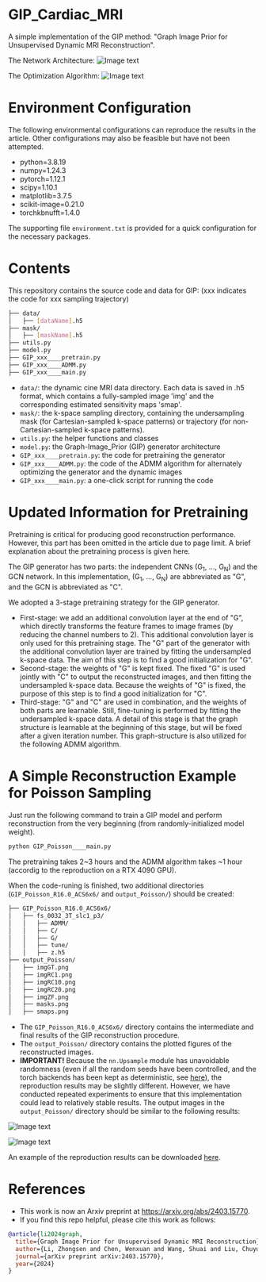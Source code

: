 # GIP_Cardiac_MRI
A simple implementation of the GIP method: "Graph Image Prior for Unsupervised Dynamic MRI Reconstruction".

The Network Architecture:
![Image text](illustration/Network_Architecture.png)

The Optimization Algorithm:
![Image text](illustration/Optimization_Algorithm.png)

# Environment Configuration
The following environmental configurations can reproduce the results in the article. Other configurations may also be feasible but have not been attempted.

* python=3.8.19
* numpy=1.24.3
* pytorch=1.12.1
* scipy=1.10.1
* matplotlib=3.7.5
* scikit-image=0.21.0
* torchkbnufft=1.4.0
  
The supporting file `environment.txt` is provided for a quick configuration for the necessary packages.

# Contents

This repository contains the source code and data for GIP: (xxx indicates the code for xxx sampling trajectory)

```bash
├── data/
│   ├── [dataName].h5
├── mask/
│   ├── [maskName].h5
├── utils.py
├── model.py
├── GIP_xxx____pretrain.py
├── GIP_xxx____ADMM.py
├── GIP_xxx____main.py
```
* `data/`: the dynamic cine MRI data directory. Each data is saved in .h5 format, which contains a fully-sampled image 'img' and the corresponding estimated sensitivity maps 'smap'.
* `mask/`: the k-space sampling directory, containing the undersampling mask (for Cartesian-sampled k-space patterns) or trajectory (for non-Cartesian-sampled k-space patterns).
* `utils.py`: the helper functions and classes
* `model.py`: the Graph-Image_Prior (GIP) generator architecture
* `GIP_xxx____pretrain.py`: the code for pretraining the generator
* `GIP_xxx____ADMM.py`: the code of the ADMM algorithm for alternately optimizing the generator and the dynamic images
* `GIP_xxx____main.py`: a one-click script for running the code

# Updated Information for Pretraining

Pretraining is critical for producing good reconstruction performance. However, this part has been omitted in the article due to page limit. A brief explanation about the pretraining process is given here.

The GIP generator has two parts: the independent CNNs (G<sub>1</sub>, ..., G<sub>N</sub>) and the GCN network. In this implementation, (G<sub>1</sub>, ..., G<sub>N</sub>) are abbreviated as "G", and the GCN is abbreviated as "C".

We adopted a 3-stage pretraining strategy for the GIP generator.

* First-stage: we add an additional convolution layer at the end of "G", which directly transforms the feature frames to image frames (by reducing the channel numbers to 2). This additional convolution layer is only used for this pretraining stage. The "G" part of the generator with the additional convolution layer are trained by fitting the undersampled k-space data. The aim of this step is to find a good initialization for "G".
* Second-stage: the weights of "G" is kept fixed. The fixed "G" is used jointly with "C" to output the reconstructed images, and then fitting the undersampled k-space data. Because the weights of "G" is fixed, the purpose of this step is to find a good initialization for "C".
* Third-stage: "G" and "C" are used in combination, and the weights of both parts are learnable. Still, fine-tuning is performed by fitting the undersampled k-space data. A detail of this stage is that the graph structure is learnable at the beginning of this stage, but will be fixed after a given iteration number. This graph-structure is also utilized for the following ADMM algorithm.

# A Simple Reconstruction Example for Poisson Sampling
Just run the following command to train a GIP model and perform reconstruction from the very beginning (from randomly-initialized model weight).

```bash
python GIP_Poisson____main.py
```

The pretraining takes 2~3 hours and the ADMM algorithm takes ~1 hour (accordig to the reproduction on a RTX 4090 GPU).

When the code-runing is finished, two additional directories (`GIP_Poisson_R16.0_ACS6x6/` and `output_Poisson/`) should be created:

```bash
├── GIP_Poisson_R16.0_ACS6x6/
│   ├── fs_0032_3T_slc1_p3/
│   │   ├── ADMM/
│   │   ├── C/
│   │   ├── G/
│   │   ├── tune/
│   │   ├── z.h5
├── output_Poisson/
│   ├── imgGT.png
│   ├── imgRC1.png
│   ├── imgRC10.png
│   ├── imgRC20.png
│   ├── imgZF.png
│   ├── masks.png
│   ├── smaps.png
```
* The `GIP_Poisson_R16.0_ACS6x6/` directory contains the intermediate and final results of the GIP reconstruction procedure.
* The `output_Poisson/` directory contains the plotted figures of the reconstructed images.
* __IMPORTANT!__   Because the `nn.Upsample` module has unavoidable randomness (even if all the random seeds have been controlled, and the torch backends has been kept as deterministic, see [here](https://discuss.pytorch.org/t/non-deterministic-behavior-of-pytorch-upsample-interpolate/42842/6)), the reproduction results may be slightly different. However, we have conducted repeated experiments to ensure that this implementation could lead to relatively stable results. The output images in the `output_Poisson/` directory should be similar to the following results:

![Image text](illustration/smap_and_mask.png)

![Image text](illustration/recon_images.png)

An example of the reproduction results can be downloaded [here](https://drive.google.com/drive/folders/1auUZusxgkh0ERYF9O0yTh3aR4Wa8rSp1?usp=sharing).

# References
* This work is now an Arxiv preprint at https://arxiv.org/abs/2403.15770.
* If you find this repo helpful, please cite this work as follows:
```bibtex
@article{li2024graph,
  title={Graph Image Prior for Unsupervised Dynamic MRI Reconstruction},
  author={Li, Zhongsen and Chen, Wenxuan and Wang, Shuai and Liu, Chuyu and Li, Rui},
  journal={arXiv preprint arXiv:2403.15770},
  year={2024}
}
```
